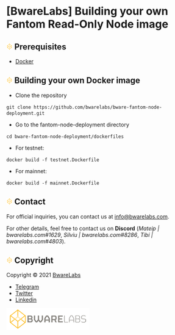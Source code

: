 # [BwareLabs] Building your own Fantom Read-Only Node image

## ![alt text](/docs/BWARE-icon.png) Prerequisites
- [Docker](https://docs.docker.com/get-docker/)

## ![alt text](/docs/BWARE-icon.png) Building your own Docker image
- Clone the repository
```
git clone https://github.com/bwarelabs/bware-fantom-node-deployment.git
```
- Go to the fantom-node-deployment directory
```
cd bware-fantom-node-deployment/dockerfiles
```
- For testnet:
```
docker build -f testnet.Dockerfile
```
- For mainnet:
```
docker build -f mainnet.Dockerfile
```

## ![alt text](/docs/BWARE-icon.png) Contact

For official inquiries, you can contact us at <info@bwarelabs.com>.

For other details, feel free to contact us on **Discord** (_Mateip | bwarelabs.com#1629_, _Silviu | bwarelabs.com#8286_, _Tibi | bwarelabs.com#4803_).

## ![alt text](/docs/BWARE-icon.png) Copyright

Copyright © 2021 [BwareLabs](https://bwarelabs.com/)
- [Telegram](https://t.me/BwareLabsAnnouncements)
- [Twitter](https://twitter.com/BwareLabs)
- [Linkedin](https://www.linkedin.com/company/bwarelabs)

![alt text](/docs/BWARE_yellow_gradient.png)
